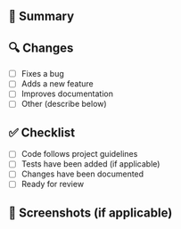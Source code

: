 ## 📌 Summary
<!-- Describe the changes and purpose of the PR -->

## 🔍 Changes
- [ ] Fixes a bug
- [ ] Adds a new feature
- [ ] Improves documentation
- [ ] Other (describe below)

## ✅ Checklist
- [ ] Code follows project guidelines
- [ ] Tests have been added (if applicable)
- [ ] Changes have been documented
- [ ] Ready for review

## 🚀 Screenshots (if applicable)
<!-- Upload screenshots or GIFs to show the changes -->
